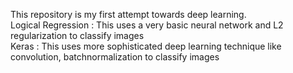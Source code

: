 This repository is my first attempt towards deep learning.
<br>
Logical Regression : This uses a very basic neural network and L2 regularization to classify images <br>
Keras : This uses more sophisticated deep learning technique like convolution, batchnormalization to classify images
